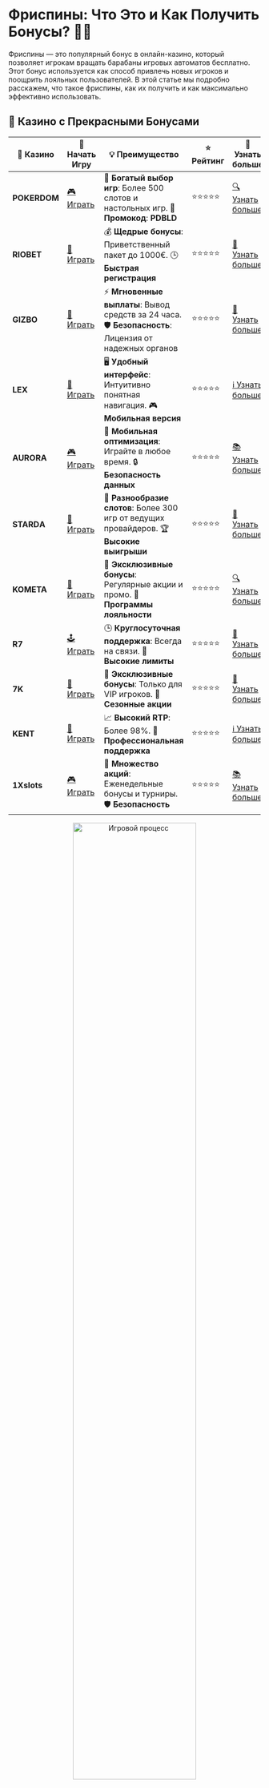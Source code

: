 # Фриспины: Что Это и Как Получить Бонусы? 🎰✨

Фриспины — это популярный бонус в онлайн-казино, который позволяет игрокам вращать барабаны игровых автоматов бесплатно. Этот бонус используется как способ привлечь новых игроков и поощрить лояльных пользователей. В этой статье мы подробно расскажем, что такое фриспины, как их получить и как максимально эффективно использовать.

## 🌟 Казино с Прекрасными Бонусами

| 🎲 **Казино** | 🔗 **Начать Игру** | 💡 **Преимущество** | ⭐ **Рейтинг** | 🔗 **Узнать больше** |
|--------------|---------------------|---------------------|----------------|----------------------|
| **POKERDOM**  | [🎮 Играть](https://brandplay.link/4k77v2yx) | 🎉 **Богатый выбор игр**: Более 500 слотов и настольных игр. 🎁 **Промокод**: **PDBLD** | ⭐⭐⭐⭐⭐ | [🔍 Узнать больше](https://brandplay.link/4k77v2yx) |
| **RIOBET**    | [🎰 Играть](https://brandplay.link/7xBLTPyj) | 💰 **Щедрые бонусы**: Приветственный пакет до 1000€. 🕒 **Быстрая регистрация** | ⭐⭐⭐⭐⭐ | [📖 Узнать больше](https://brandplay.link/7xBLTPyj) |
| **GIZBO**     | [🎲 Играть](https://brandplay.link/bprXw4YV) | ⚡ **Мгновенные выплаты**: Вывод средств за 24 часа. 🛡️ **Безопасность**: Лицензия от надежных органов | ⭐⭐⭐⭐⭐ | [📝 Узнать больше](https://brandplay.link/bprXw4YV) |
| **LEX**       | [🤑 Играть](https://brandplay.link/zW4hdDFV) | 🖥️ **Удобный интерфейс**: Интуитивно понятная навигация. 🎮 **Мобильная версия** | ⭐⭐⭐⭐⭐ | [ℹ️ Узнать больше](https://brandplay.link/zW4hdDFV) |
| **AURORA**    | [🎮 Играть](https://10trafic-stat2.com/click/668546556bcc6313411604bd/6766/13032/subaccount) | 📱 **Мобильная оптимизация**: Играйте в любое время. 🔒 **Безопасность данных** | ⭐⭐⭐⭐⭐ | [📚 Узнать больше](https://10trafic-stat2.com/click/668546556bcc6313411604bd/6766/13032/subaccount) |
| **STARDА**    | [🎯 Играть](https://brandplay.link/fB7xwRFL) | 🎰 **Разнообразие слотов**: Более 300 игр от ведущих провайдеров. 🏆 **Высокие выигрыши** | ⭐⭐⭐⭐⭐ | [🔎 Узнать больше](https://brandplay.link/fB7xwRFL) |
| **KOMETA**    | [🎰 Играть](https://brandplay.link/8ZymQJV8) | 🎁 **Эксклюзивные бонусы**: Регулярные акции и промо. 🔄 **Программы лояльности** | ⭐⭐⭐⭐⭐ | [🔍 Узнать больше](https://brandplay.link/8ZymQJV8) |
| **R7**        | [🕹️ Играть](https://brandplay.link/bMd3Yjsw) | 🕒 **Круглосуточная поддержка**: Всегда на связи. 💸 **Высокие лимиты** | ⭐⭐⭐⭐⭐ | [📖 Узнать больше](https://brandplay.link/bMd3Yjsw) |
| **7K**        | [🎲 Играть](https://brandplay.link/BvQyFShp) | 🌟 **Эксклюзивные бонусы**: Только для VIP игроков. 🎉 **Сезонные акции** | ⭐⭐⭐⭐⭐ | [📝 Узнать больше](https://brandplay.link/BvQyFShp) |
| **KENT**      | [🤑 Играть](https://brandplay.link/Fv2WP3js) | 📈 **Высокий RTP**: Более 98%. 💼 **Профессиональная поддержка** | ⭐⭐⭐⭐⭐ | [ℹ️ Узнать больше](https://brandplay.link/Fv2WP3js) |
| **1Xslots**   | [🎮 Играть](https://brandplay.link/hSB1khtr) | 🎉 **Множество акций**: Еженедельные бонусы и турниры. 🛡️ **Безопасность** | ⭐⭐⭐⭐⭐ | [📚 Узнать больше](https://brandplay.link/hSB1khtr) |

<div align="center"> <img src="https://i.pinimg.com/originals/1d/b3/25/1db325483acbe642c6d4e6fdd73a4988.gif" alt="Игровой процесс" width="70%"> </div>
---

## 🚀 Быстрые Выигрыши и Поддержка

| 🎲 **Казино** | 🔗 **Начать Игру** | 💡 **Преимущество** | ⭐ **Рейтинг** | 🔗 **Узнать больше** |
|--------------|---------------------|---------------------|----------------|----------------------|
| **GAMA**      | [🎯 Играть](https://brandplay.link/j6NMKsDz) | 🔍 **Интуитивный интерфейс**: Легкость использования. 🏅 **Престижные турниры** | ⭐⭐⭐⭐☆ | [🔎 Узнать больше](https://brandplay.link/j6NMKsDz) |
| **ONION**     | [🎰 Играть](https://brandplay.link/zBGRVpQ9) | 🤑 **Низкие ставки**: Идеально для начинающих. 🔄 **Быстрые выводы** | ⭐⭐⭐⭐☆ | [🔍 Узнать больше](https://brandplay.link/zBGRVpQ9) |
| **ЧЕМПИОН**   | [🕹️ Играть](https://temon-gter.cfd/go/lRq?p80412p304504pcc44t17455) | 🏅 **Лояльная программа**: Награды за активность. 🎁 **Ежемесячные бонусы** | ⭐⭐⭐⭐☆ | [📖 Узнать больше](https://temon-gter.cfd/go/lRq?p80412p304504pcc44t17455) |
| **VAVADA**    | [🎲 Играть](https://vavadapartner.pro/?promo=ea5c9275-6854-4505-94fc-95ab18221945-linkb2) | 🚀 **Быстрая регистрация**: Начните играть мгновенно. 🔐 **Безопасные транзакции** | ⭐⭐⭐⭐☆ | [📝 Узнать больше](https://vavadapartner.pro/?promo=ea5c9275-6854-4505-94fc-95ab18221945-linkb2) |
| **FRIENDS**   | [🤑 Играть](https://gofriends.mba/linkb2) | 🤝 **Социальные игры**: Играйте с друзьями. 🌐 **Мультиплатформенность** | ⭐⭐⭐⭐☆ | [ℹ️ Узнать больше](https://gofriends.mba/linkb2) |
| **1WIN**      | [🎮 Играть](https://brandplay.link/smXVpBbG) | 🏆 **Спортивные ставки**: Широкий выбор видов спорта. 💵 **Высокие коэффициенты** | ⭐⭐⭐⭐☆ | [📚 Узнать больше](https://brandplay.link/smXVpBbG) |
| **DRIP**      | [🎯 Играть](https://drp-ircp01.com/c07e6a3db) | 🌐 **Инновационные игры**: Новейшие игровые технологии. 🛡️ **Высокая безопасность** | ⭐⭐⭐⭐☆ | [🔎 Узнать больше](https://drp-ircp01.com/c07e6a3db) |
| **JOYCASINO** | [🎰 Играть](https://rpc30.call2me.pro/?/ru/registration?apkpop=0&partner=p24970p3291217pc98f) | 🎁 **Приятные бонусы**: Ежедневные акции и подарки. 🕹️ **Разнообразие игр** | ⭐⭐⭐⭐☆ | [🔍 Узнать больше](https://rpc30.call2me.pro/?/ru/registration?apkpop=0&partner=p24970p3291217pc98f) |
| **PLAYFORTUNA** | [🎮 Играть](https://fortunapromo.net/alt/playfortuna/registration?0dc4a9362a71feb7e3f165fb8e766f70) | 🎉 **Регулярные акции**: Бонусы, фриспины и многое другое. 🏅 **Турниры** | ⭐⭐⭐⭐☆ | [📚 Узнать больше](https://fortunapromo.net/alt/playfortuna/registration?0dc4a9362a71feb7e3f165fb8e766f70) |
| **SYKAA**     | [🤑 Играть](https://s-two-way.com/?source=linkb2&pid=30697) | 💸 **Доступные ставки**: Идеально для новичков. 🎁 **Щедрые бонусы** | ⭐⭐⭐⭐☆ | [🔍 Узнать больше](https://s-two-way.com/?source=linkb2&pid=30697) |

<div align="center"> <img src="https://i.pinimg.com/originals/1d/b3/25/1db325483acbe642c6d4e6fdd73a4988.gif" alt="Игровой процесс" width="70%"> </div>

![Фриспины](https://i.pinimg.com/originals/a9/29/6e/a9296ea1cf6a7c20a985e593451f0323.png)

## Что Такое Фриспины? 🎉

Фриспины — это бесплатные вращения на игровых автоматах, которые казино предоставляет своим игрокам. В отличие от обычных вращений, за которые нужно заплатить деньги, фриспины позволяют вращать барабаны без вложений. Бонус может быть как фиксированным (например, 20 фриспинов), так и зависеть от депозита или других условий.

### Как Работают Фриспины? 🛠️

Когда вы получаете фриспины, вы можете использовать их на выбранных слотах, не тратя свои средства. Все выигрыши от фриспинов могут быть добавлены на ваш бонусный баланс, который потребуется отыграть перед выводом средств, в зависимости от условий бонуса.

### Важные Условия Фриспинов

- **Отыгрыш (Wagering)**: Многие казино требуют отыграть бонусные деньги, полученные с фриспинов, прежде чем вы сможете вывести их. Это обычно выражается в виде множителя (например, x30), который указывает, сколько раз нужно поставить бонусную сумму, прежде чем можно будет вывести выигрыш.
- **Игра на конкретных слотах**: Часто фриспины можно использовать только на определённых играх. Это могут быть новые или популярные слоты казино.
- **Ограничения по времени**: В большинстве случаев фриспины имеют срок действия, и если вы не успеете их использовать за отведённое время, бонус может быть аннулирован.

## Как Получить Фриспины? 🎁

Есть несколько способов получить фриспины в казино:

1. **Приветственные Бонусы**: Многие онлайн-казино предлагают фриспины в качестве части приветственного бонуса для новых игроков. Это могут быть бесплатные вращения за регистрацию или за первый депозит.
2. **Акции и Распродажи**: Казино регулярно проводят акции, в рамках которых раздают фриспины. Например, может быть бонус в виде 50 фриспинов за депозит в определённый день недели или в честь праздников.
3. **Программы Лояльности**: В некоторых казино за участие в программе лояльности или за накопление определённого количества баллов игроки могут получить фриспины как часть бонусной награды.
4. **Бездепозитные Бонусы**: Некоторые казино предлагают фриспины без необходимости вносить депозит. Обычно такие предложения доступны после регистрации.

## Как Максимально Эффективно Использовать Фриспины? 🎯

Чтобы фриспины принесли вам максимальную выгоду, придерживайтесь нескольких простых советов:

1. **Выбирайте Игры с Высоким RTP** 🔝

При использовании фриспинов лучше выбирать слоты с высоким процентом возврата игроку (RTP). Это увеличивает ваши шансы на выигрыш.

2. **Читаете Условия Отыгрыша** 📜

Обязательно ознакомьтесь с условиями отыгрыша фриспинов. Знайте, сколько раз нужно будет сделать ставки, чтобы вывести свои выигрыши.

3. **Не Игнорируйте Лимиты** 🚫

Некоторые фриспины имеют лимит на максимальный выигрыш. Убедитесь, что вы понимаете эти ограничения, прежде чем начать играть.

4. **Играйте в Ограниченные Временные Периоды** ⏳

Если фриспины предоставляются в рамках акций с ограниченным временем, не забывайте воспользоваться бонусом как можно быстрее.

## Преимущества Фриспинов 🏅

1. **Бесплатные Вращения**: Это отличная возможность попробовать новые слоты без риска потерь.
2. **Повышенные Шансы на Выигрыш**: Хотя фриспины не гарантируют победу, они увеличивают ваши шансы на получение выигрыша без вложений.
3. **Новые Игры**: Получая фриспины, вы можете попробовать игры, которые ранее не были доступны для вас, что делает игровой процесс более увлекательным.

## Заключение 🎉

Фриспины — это отличный бонус, который можно получить в большинстве онлайн-казино. Они дают шанс играть бесплатно и выигрывать реальные деньги. Но чтобы извлечь максимальную пользу, важно понимать условия отыгрыша и использовать фриспины в играх с высокими шансами на выигрыш. Наслаждайтесь игрой и удачи! 🍀🎰
